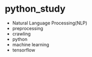 # python_study
- Natural Language Processing(NLP)
- preprocessing
- crawling
- python
- machine learning
- tensorflow

